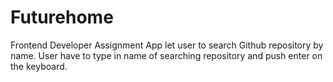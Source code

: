# Futurehome
Frontend Developer Assignment
App let user to search Github repository by name. User have to type in name of searching repository and push enter on the keyboard.
